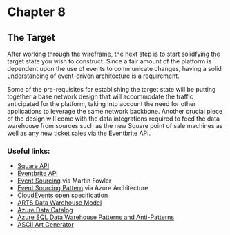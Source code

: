 # Chapter 8
## The Target
After working through the wireframe, the next step is to start solidfying the target state you wish to construct.  Since a fair amount of the platform is dependent upon the use of events to communicate changes, having a solid understanding of event-driven architecture is a requirement.

Some of the pre-requisites for establishing the target state will be putting together a base network design that will accommodate the traffic anticipated for the platform, taking into account the need for other applications to leverage the same network backbone.  Another crucial piece of the design will come with the data integrations required to feed the data warehouse from sources such as the new Square point of sale machines as well as any new ticket sales via the Eventbrite API.

### Useful links:
- [Square API](https://docs.connect.squareup.com/api/connect/v2)
- [Eventbrite API](https://www.eventbrite.com/developer/v3/)
- [Event Sourcing](https://martinfowler.com/eaaDev/EventSourcing.html) via Martin Fowler
- [Event Sourcing Pattern](https://docs.microsoft.com/en-us/azure/architecture/patterns/event-sourcing) via Azure Architecture
- [CloudEvents](https://cloudevents.io/) open specification  
- [ARTS Data Warehouse Model](https://www.omg.org/retail/dwm.htm)
- [Azure Data Catalog](https://azure.microsoft.com/en-us/services/data-catalog/)
- [Azure SQL Data Warehouse Patterns and Anti-Patterns](https://blogs.msdn.microsoft.com/sqlcat/2017/09/05/azure-sql-data-warehouse-workload-patterns-and-anti-patterns/)
- [ASCII Art Generator](http://patorjk.com/software/taag/)